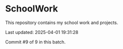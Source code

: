 # SchoolWork

This repository contains my school work and projects.

Last updated: 2025-04-01 19:31:28

Commit #9 of 9 in this batch.